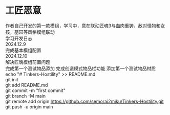# 工匠恶意  
作者自己开发的第一款模组，学习中，意在联动匠魂3与血肉重铸，敌对怪物和女孩，墓园等风格模组联动  
学习开发日志  
2024.12.9  
完成基本模组配置  
2024.12.10  
解决匠魂模组前置问题  
完成第一个测试物品添加
完成创造模式物品栏功能
添加第一个测试物品材质
echo "# Tinkers-Hostility" >> README.md  
git init  
git add README.md  
git commit -m "first commit"  
git branch -M main  
git remote add origin https://github.com/semorai2miku/Tinkers-Hostility.git  
git push -u origin main  
